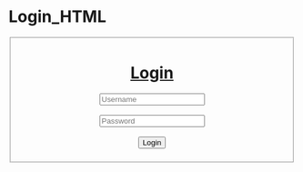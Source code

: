 # Login_HTML
<!DOCTYPE html>
<html>
<head>
<title>Login Page</title>
</head>
<body>
    <fieldset>
        <center><h1><U>Login</U></h1></center>
  <form class="login-form">
    <center><input type="text" placeholder="Username"><br> </center>
        <br>
            <center><input type="password" placeholder="Password"><br> </center>
        <br>
            <center> <button type="submit">Login</button><br></center>       
  </form>
    </fieldset>
</body>
</html>
